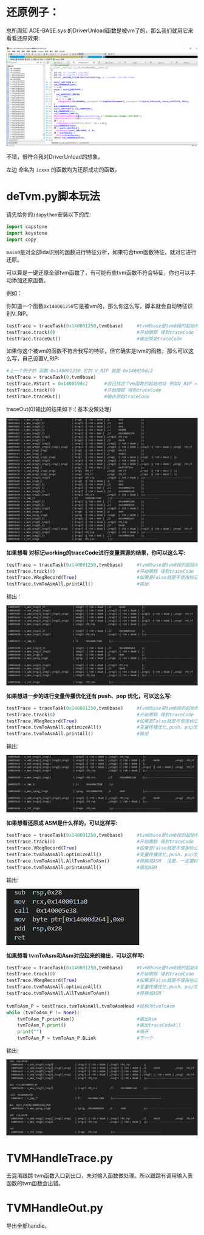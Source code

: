 # 还原例子：

总所周知 ACE-BASE.sys 的DriverUnload函数是被vm了的，那么我们就用它来看看还原效果:

![5](picture/5.png)

不错，很符合我对DriverUnload的想象。

左边 命名为 `icxxx` 的函数均为还原成功的函数。

# deTvm.py脚本玩法

请先给你的`idapython`安装以下的库:

```python
import capstone
import keystone
import copy
```

`main0`是对全部ida识别的函数进行特征分析，如果符合tvm函数特征，就对它进行还原。

可以算是一键还原全部tvm函数了，有可能有些tvm函数不符合特征，你也可以手动添加还原函数。

例如：

你知道一个函数`0x140001250`它是被vm的，那么你这么写，脚本就会自动特征识别V_RIP。

```python
testTrace = traceTask(0x140001250,tvm0base)  	#tvm0base是tvm0段的起始地址
testTrace.track(0)								#开始跟踪 得到traceCode
testTrace.traceOut()							#输出原始traceCode
```

如果你这个被vm的函数不符合我写的特征，但它确实是tvm的函数，那么可以这么写，自己设置V_RIP:

```python
#上一个例子的 函数 0x140001250 它的 V_RIP 就是 0x140059dc2
testTrace = traceTask(0,tvm0base)
testTrace.VStart = 0x140059dc2		#自己找这个vm函数的起始地址 例如V_RIP = 0x140059dc2 
testTrace.track(0)					#开始跟踪 得到traceCode
testTrace.traceOut()				#输出原始traceCode
```

traceOut(0)输出的结果如下:( 基本没做处理)

![0](picture/0.png)

**如果想看 对标记working的traceCode进行变量溯源的结果，你可以这么写:**

```python
testTrace = traceTask(0x140001250,tvm0base)  	#tvm0base是tvm0段的起始地址
testTrace.track(0)								#开始跟踪 得到traceCode
testTrace.VRegRecord(True)						#如果是False就是不使用标记（上文说过）
testTrace.tvmToAsmAll.printAll()				#输出
```

输出：

![1](picture/1.png)

**如果想进一步的进行变量传播优化还有 push、pop 优化，可以这么写:**

```python
testTrace = traceTask(0x140001250,tvm0base)  	#tvm0base是tvm0段的起始地址
testTrace.track(0)								#开始跟踪 得到traceCode
testTrace.VRegRecord(True)						#如果是False就是不使用标记（上文说过）
testTrace.tvmToAsmAll.optimizeAll()				#变量传播优化,push、pop优化
testTrace.tvmToAsmAll.printAll()				#输出
```

输出:

![2](picture/2.png)

**如果想看还原成 ASM是什么样的，可以这样写:**

```python
testTrace = traceTask(0x140001250,tvm0base)  	#tvm0base是tvm0段的起始地址
testTrace.track(0)								#开始跟踪 得到traceCode
testTrace.VRegRecord(True)						#如果是False就是不使用标记（上文说过）
testTrace.tvmToAsmAll.optimizeAll()				#变量传播优化,push、pop优化
testTrace.tvmToAsmAll.AllTvmAsmToAsm() 			#转换成ASM  注意，一定要VRegRecord + optimizeAll 后才可以调用
testTrace.tvmToAsmAll.printAsmAll()				#输出ASM
```

输出:

![3](picture/3.png)

**如果想看 tvmToAsm和Asm对应起来的输出，可以这样写:**

```python
testTrace = traceTask(0x140001250,tvm0base)  	#tvm0base是tvm0段的起始地址
testTrace.track(0)								#开始跟踪 得到traceCode
testTrace.VRegRecord(True)						#如果是False就是不使用标记（上文说过）
testTrace.tvmToAsmAll.optimizeAll()				#变量传播优化,push、pop优化
testTrace.tvmToAsmAll.AllTvmAsmToAsm() 			#转换成ASM

tvmToAsm_P = testTrace.tvmToAsmAll.tvmToAsmHead #结构为tvmToAsm
while (tvmToAsm_P != None):
    tvmToAsm_P.printAsm()                       #输出Asm
    tvmToAsm_P.print()                          #输出traceCodeAll
    print("")                                   #隔开
    tvmToAsm_P = tvmToAsm_P.BLink               #下一个
```

输出:

![4](picture/4.png)



# TVMHandleTrace.py

去混淆跟踪 tvm函数入口到出口，未对输入函数做处理。所以跟踪有调用输入表函数的tvm函数会出错。



# TVMHandleOut.py

导出全部handle。